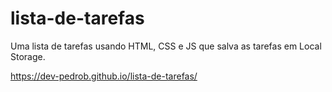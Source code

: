 # lista-de-tarefas
 Uma lista de tarefas usando HTML, CSS e JS que salva as tarefas em Local Storage.

https://dev-pedrob.github.io/lista-de-tarefas/
